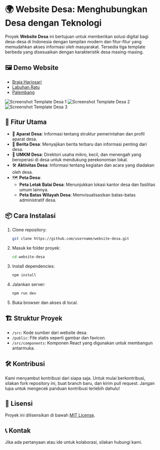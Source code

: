# 🌍 Website Desa: Menghubungkan Desa dengan Teknologi

Proyek **Website Desa** ini bertujuan untuk memberikan solusi digital bagi desa-desa di Indonesia dengan tampilan modern dan fitur-fitur yang memudahkan akses informasi oleh masyarakat. Tersedia tiga template berbeda yang disesuaikan dengan karakteristik desa masing-masing.

## 🖼️ Demo Website
- [Braja Harjosari](https://braja-harjosari.pptik.id/)
- [Labuhan Ratu](https://labuhan-ratu.pptik.id/)
- [Palembang](https://plg.pptik.id/)

![Screenshot Template Desa 1](https://your-screenshot-link.png)
![Screenshot Template Desa 2](https://your-screenshot-link.png)
![Screenshot Template Desa 3](https://your-screenshot-link.png)

## 🚀 Fitur Utama
- 👥 **Aparat Desa**: Informasi tentang struktur pemerintahan dan profil aparat desa.
- 📰 **Berita Desa**: Menyajikan berita terbaru dan informasi penting dari desa.
- 💼 **UMKM Desa**: Direktori usaha mikro, kecil, dan menengah yang beroperasi di desa untuk mendukung perekonomian lokal.
- 🛠️ **Aktivitas Desa**: Informasi tentang kegiatan dan acara yang diadakan oleh desa.
- 🗺️ **Peta Desa**:
  - **Peta Letak Balai Desa**: Menunjukkan lokasi kantor desa dan fasilitas umum lainnya.
  - **Peta Batas Wilayah Desa**: Memvisualisasikan batas-batas administratif desa.

## 📦 Cara Instalasi
1. Clone repository:
    ```bash
    git clone https://github.com/username/website-desa.git
    ```

2. Masuk ke folder proyek:
    ```bash
    cd website-desa
    ```

3. Install dependencies:
    ```bash
    npm install
    ```

4. Jalankan server:
    ```bash
    npm run dev
    ```

5. Buka browser dan akses di local.

## 🏗️ Struktur Proyek
- `/src`: Kode sumber dari website desa.
- `/public`: File statis seperti gambar dan favicon.
- `/src/components`: Komponen React yang digunakan untuk membangun antarmuka.

## 🛠️ Kontribusi
Kami menyambut kontribusi dari siapa saja. Untuk mulai berkontribusi, silakan fork repository ini, buat branch baru, dan kirim pull request. Jangan lupa untuk mengecek panduan kontribusi terlebih dahulu!

## 📜 Lisensi
Proyek ini dilisensikan di bawah [MIT License](LICENSE).

## 📞 Kontak
Jika ada pertanyaan atau ide untuk kolaborasi, silakan hubungi kami.
